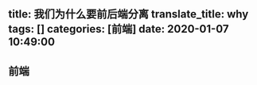 title: 我们为什么要前后端分离
translate_title: why
tags: []
categories: [前端]
date: 2020-01-07 10:49:00
---
## 前端


